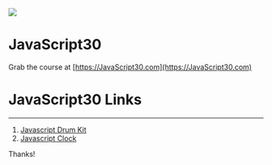﻿![](https://javascript30.com/images/JS3-social-share.png)

# JavaScript30

Grab the course at [https://JavaScript30.com](https://JavaScript30.com)

# JavaScript30 Links
-----------------------------------------------
1. [Javascript Drum Kit](https://singhbir.github.io/javascript30/01JSdrumkit/index.html)
2. [Javascript Clock](https://singhbir.github.io/javascript30/02jsclock/index.html)


Thanks!
